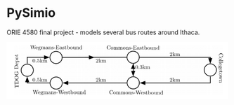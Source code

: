 # PySimio
ORIE 4580 final project - models several bus routes around Ithaca.

![Route map](data/map.png)

